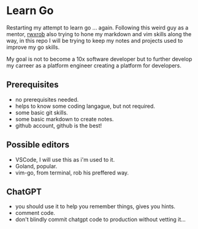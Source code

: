 # Learn Go

Restarting my attempt to learn go ... again.
Following this weird guy as a mentor, [rwxrob](https://www.youtube.com/watch?v=rfspYuA-0EY)
also trying to hone my markdown and vim skills along the way, in this repo I will be trying to keep my notes and projects used to improve my go skills.

My goal is not to become a 10x software developer but to further develop my carreer as a platform engineer creating a platform for developers.

## Prerequisites

* no prerequisites needed.
* helps to know some coding langague, but not required. 
* some basic git skills. 
* some basic markdown to create notes.
* github account, github is the best! 

## Possible editors

* VSCode, I will use this as i'm used to it.
* Goland, popular.
* vim-go, from terminal, rob his preffered way. 

## ChatGPT

* you should use it to help you remember things, gives you hints.
* comment code.
* don't blindly commit chatgpt code to production without vetting it...


